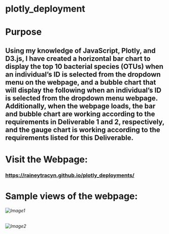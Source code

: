 # plotly_deployment

# Purpose
## Using my knowledge of JavaScript, Plotly, and D3.js, I have created a horizontal bar chart to display the top 10 bacterial species (OTUs) when an individual’s ID is selected from the dropdown menu on the webpage, and a bubble chart that will display the following when an individual’s ID is selected from the dropdown menu webpage. Additionally, when the webpage loads, the bar and bubble chart are working according to the requirements in Deliverable 1 and 2, respectively, and the gauge chart is working according to the requirements listed for this Deliverable.

# Visit the Webpage:
### https://raineytracyn.github.io/plotly_deployments/

# Sample views of the webpage:
###### ![Image1](https://github.com/raineytracyn/plotly_deployments/blob/main/Images/Image1.png)
###### ![Image2](https://github.com/raineytracyn/plotly_deployments/blob/main/Images/Image2.png)
